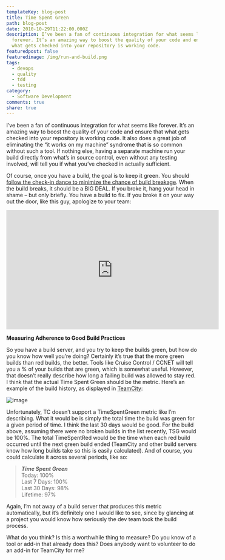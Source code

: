 ```yaml
---
templateKey: blog-post
title: Time Spent Green
path: blog-post
date: 2010-10-29T11:22:00.000Z
description: I’ve been a fan of continuous integration for what seems like
  forever. It’s an amazing way to boost the quality of your code and ensure that
  what gets checked into your repository is working code.
featuredpost: false
featuredimage: /img/run-and-build.png
tags:
  - devops
  - quality
  - tdd
  - testing
category:
  - Software Development
comments: true
share: true
---
```

I’ve been a fan of continuous integration for what seems like forever. It’s an amazing way to boost the quality of your code and ensure that what gets checked into your repository is working code. It also does a great job of eliminating the “it works on my machine” syndrome that is so common without such a tool. If nothing else, having a separate machine run your build directly from what’s in source control, even without any testing involved, will tell you if what you’ve checked in actually sufficient.

Of course, once you have a build, the goal is to keep it green. You should [follow the check-in dance to minimize the chance of build breakage](http://stevesmithblog.com/blog/the-check-in-dance). When the build breaks, it should be a BIG DEAL. If you broke it, hang your head in shame – but only briefly. You have a build to fix. If you broke it on your way out the door, like this guy, apologize to your team:

<iframe width="560" height="315" src="https://www.youtube.com/embed/fuPFz5deXOw" frameborder="0" allow="accelerometer; autoplay; encrypted-media; gyroscope; picture-in-picture" allowfullscreen></iframe>

**Measuring Adherence to Good Build Practices**

So you have a build server, and you try to keep the builds green, but how do you know how well you’re doing? Certainly it’s true that the more green builds than red builds, the better. Tools like Cruise Control / CCNET will tell you a % of your builds that are green, which is somewhat useful. However, that doesn’t really describe how long a failing build was allowed to stay red. I think that the actual Time Spent Green should be the metric. Here’s an example of the build history, as displayed in [TeamCity](http://www.jetbrains.com/teamcity/download/index.html):

![image](<> "image")

Unfortunately, TC doesn’t support a TimeSpentGreen metric like I’m describing. What it would be is simply the total time the build was green for a given period of time. I think the last 30 days would be good. For the build above, assuming there were no broken builds in the list recently, TSG would be 100%. The total TimeSpentRed would be the time when each red build occurred until the next green build ended (TeamCity and other build servers know how long builds take so this is easily calculated). And of course, you could calculate it across several periods, like so:

> ***Time Spent Green***\
> Today: 100%\
> Last 7 Days: 100%\
> Last 30 Days: 98%\
> Lifetime: 97%

Again, I’m not away of a build server that produces this metric automatically, but it’s definitely one I would like to see, since by glancing at a project you would know how seriously the dev team took the build process.

What do you think? Is this a worthwhile thing to measure? Do you know of a tool or add-in that already does this? Does anybody want to volunteer to do an add-in for TeamCity for me?